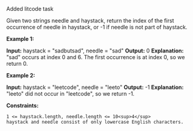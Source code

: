 Added litcode task

Given two strings needle and haystack, return the index of the first occurrence of needle in haystack, or -1 if needle is not part of haystack.

**Example 1:**

**Input:** haystack = "sadbutsad", needle = "sad"
**Output:** 0
**Explanation:** "sad" occurs at index 0 and 6.
The first occurrence is at index 0, so we return 0.

**Example 2:**

**Input:** haystack = "leetcode", needle = "leeto"
**Output:** -1
**Explanation:** "leeto" did not occur in "leetcode", so we return -1.

 

**Constraints:**

    1 <= haystack.length, needle.length <= 10<sup>4</sup>
    haystack and needle consist of only lowercase English characters.

